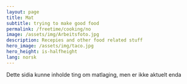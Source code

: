 ```yaml
---
layout: page
title: Mat 
subtitle: trying to make good food 
permalink: /freetime/cooking/no
image: /assets/img/Arbeitsfoto.jpg
description: Recepies and other food related stuff
hero_image: /assets/img/taco.jpg
hero_height: is-halfheight
lang: norsk
---
```

Dette sidia kunne inholde ting om matlaging, men er ikke aktuelt enda

